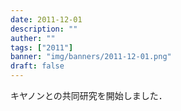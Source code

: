 ```yaml
---
date: 2011-12-01
description: ""
auther: ""
tags: ["2011"]
banner: "img/banners/2011-12-01.png"
draft: false
---
```

キヤノンとの共同研究を開始しました．

